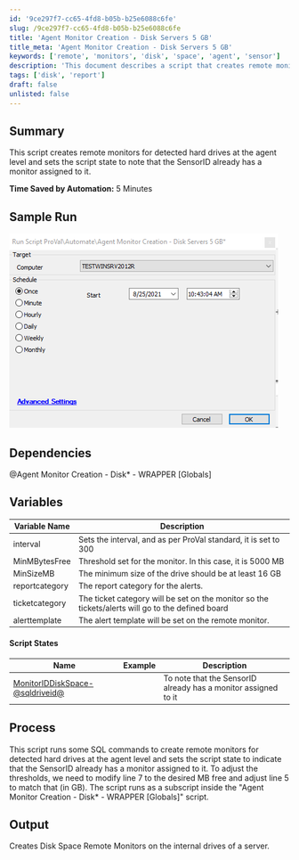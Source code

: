 ```yaml
---
id: '9ce297f7-cc65-4fd8-b05b-b25e6088c6fe'
slug: /9ce297f7-cc65-4fd8-b05b-b25e6088c6fe
title: 'Agent Monitor Creation - Disk Servers 5 GB'
title_meta: 'Agent Monitor Creation - Disk Servers 5 GB'
keywords: ['remote', 'monitors', 'disk', 'space', 'agent', 'sensor']
description: 'This document describes a script that creates remote monitors for detected hard drives at the agent level and updates the script state to indicate that the SensorID already has a monitor assigned. It includes details on dependencies, variables, script states, and the process involved in executing the script.'
tags: ['disk', 'report']
draft: false
unlisted: false
---
```


## Summary

This script creates remote monitors for detected hard drives at the agent level and sets the script state to note that the SensorID already has a monitor assigned to it.

**Time Saved by Automation:** 5 Minutes

## Sample Run

![Sample Run](../../../static/img/Agent-Monitor-Creation---Disk-Servers-5-GB/image_1.png)

## Dependencies

@Agent Monitor Creation - Disk* - WRAPPER [Globals]

## Variables

| Variable Name    | Description                                                                                         |
|-------------------|-----------------------------------------------------------------------------------------------------|
| interval          | Sets the interval, and as per ProVal standard, it is set to 300                                   |
| MinMBytesFree     | Threshold set for the monitor. In this case, it is 5000 MB                                        |
| MinSizeMB         | The minimum size of the drive should be at least 16 GB                                            |
| reportcategory     | The report category for the alerts.                                                                |
| ticketcategory     | The ticket category will be set on the monitor so the tickets/alerts will go to the defined board |
| alerttemplate      | The alert template will be set on the remote monitor.                                              |

#### Script States

| Name                                                      | Example | Description                                                                                   |
|-----------------------------------------------------------|---------|-----------------------------------------------------------------------------------------------|
| [MonitorIDDiskSpace-@sqldriveid@](MonitorIDDiskSpace-@sqldriveid@) |         | To note that the SensorID already has a monitor assigned to it                               |

## Process

This script runs some SQL commands to create remote monitors for detected hard drives at the agent level and sets the script state to indicate that the SensorID already has a monitor assigned to it. To adjust the thresholds, we need to modify line 7 to the desired MB free and adjust line 5 to match that (in GB). The script runs as a subscript inside the "Agent Monitor Creation - Disk* - WRAPPER [Globals]" script.

## Output

Creates Disk Space Remote Monitors on the internal drives of a server.


